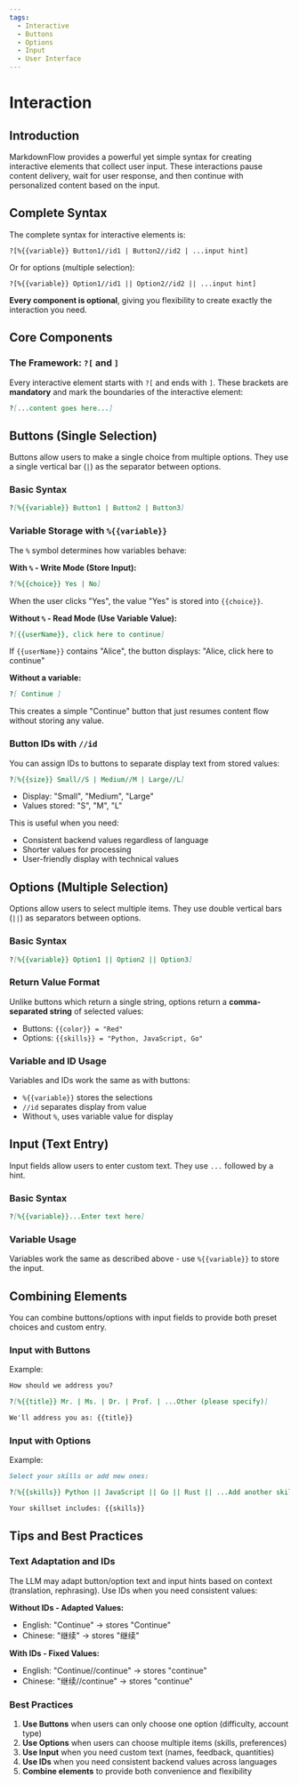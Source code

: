 ```yaml
---
tags:
  - Interactive
  - Buttons
  - Options
  - Input
  - User Interface
---
```


# Interaction

## Introduction

MarkdownFlow provides a powerful yet simple syntax for creating interactive elements that collect user input. These interactions pause content delivery, wait for user response, and then continue with personalized content based on the input.

## Complete Syntax

The complete syntax for interactive elements is:

```text
?[%{{variable}} Button1//id1 | Button2//id2 | ...input hint]
```

Or for options (multiple selection):

```text
?[%{{variable}} Option1//id1 || Option2//id2 || ...input hint]
```

**Every component is optional**, giving you flexibility to create exactly the interaction you need.

## Core Components

### The Framework: `?[` and `]`

Every interactive element starts with `?[` and ends with `]`. These brackets are **mandatory** and mark the boundaries of the interactive element:

```markdown
?[...content goes here...]
```

## Buttons (Single Selection)

Buttons allow users to make a single choice from multiple options. They use a single vertical bar (`|`) as the separator between options.

### Basic Syntax

```markdown
?[%{{variable}} Button1 | Button2 | Button3]
```

### Variable Storage with `%{{variable}}`

The `%` symbol determines how variables behave:

**With `%` - Write Mode (Store Input):**

```markdown
?[%{{choice}} Yes | No]
```

When the user clicks "Yes", the value "Yes" is stored into `{{choice}}`.

**Without `%` - Read Mode (Use Variable Value):**

```markdown
?[{{userName}}, click here to continue]
```

If `{{userName}}` contains "Alice", the button displays: "Alice, click here to continue"

**Without a variable:**

```markdown
?[ Continue ]
```

This creates a simple "Continue" button that just resumes content flow without storing any value.

### Button IDs with `//id`

You can assign IDs to buttons to separate display text from stored values:

```markdown
?[%{{size}} Small//S | Medium//M | Large//L]
```

- Display: "Small", "Medium", "Large"
- Values stored: "S", "M", "L"

This is useful when you need:

- Consistent backend values regardless of language
- Shorter values for processing
- User-friendly display with technical values

## Options (Multiple Selection)

Options allow users to select multiple items. They use double vertical bars (`||`) as separators between options.

### Basic Syntax

```markdown
?[%{{variable}} Option1 || Option2 || Option3]
```

### Return Value Format

Unlike buttons which return a single string, options return a **comma-separated string** of selected values:

- Buttons: `{{color}} = "Red"`
- Options: `{{skills}} = "Python, JavaScript, Go"`

### Variable and ID Usage

Variables and IDs work the same as with buttons:

- `%{{variable}}` stores the selections
- `//id` separates display from value
- Without `%`, uses variable value for display

## Input (Text Entry)

Input fields allow users to enter custom text. They use `...` followed by a hint.

### Basic Syntax

```markdown
?[%{{variable}}...Enter text here]
```

### Variable Usage

Variables work the same as described above - use `%{{variable}}` to store the input.

## Combining Elements

You can combine buttons/options with input fields to provide both preset choices and custom entry.

### Input with Buttons

Example:

```markdown
How should we address you?

?[%{{title}} Mr. | Ms. | Dr. | Prof. | ...Other (please specify)]

We'll address you as: {{title}}
```

### Input with Options

Example:

```markdown
Select your skills or add new ones:

?[%{{skills}} Python || JavaScript || Go || Rust || ...Add another skill]

Your skillset includes: {{skills}}
```

## Tips and Best Practices

### Text Adaptation and IDs

The LLM may adapt button/option text and input hints based on context (translation, rephrasing). Use IDs when you need consistent values:

**Without IDs - Adapted Values:**

- English: "Continue" → stores "Continue"
- Chinese: "继续" → stores "继续"

**With IDs - Fixed Values:**

- English: "Continue//continue" → stores "continue"
- Chinese: "继续//continue" → stores "continue"

### Best Practices

1. **Use Buttons** when users can only choose one option (difficulty, account type)
2. **Use Options** when users can choose multiple items (skills, preferences)
3. **Use Input** when you need custom text (names, feedback, quantities)
4. **Use IDs** when you need consistent backend values across languages
5. **Combine elements** to provide both convenience and flexibility
